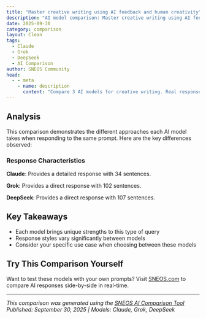 ```yaml
---
title: "Master creative writing using AI feedback and human creativity"
description: "AI model comparison: Master creative writing using AI feedback and human creativity..."
date: 2025-09-30
category: comparison
layout: Clean
tags:
  - Claude
  - Grok
  - DeepSeek
  - AI Comparison
author: SNEOS Community
head:
  - - meta
    - name: description
      content: "Compare 3 AI models for creative writing. Real responses from Claude, Grok, DeepSeek with detailed analysis."
---
```


<ChatComparison
  title="Master creative writing using AI feedback and human creativity"
  prompt="Master creative writing using AI feedback and human creativity"
  :responses='{
    "Claude": "# Mastering Creative Writing: AI Feedback \u002B Human Creativity\n\nThe fusion of AI feedback and human creativity creates a powerful synergy for developing your writing craft. Here\u0027s how to leverage this partnership effectively:\n\n## **The Human-AI Creative Partnership**\n\n### What Humans Excel At:\n- **Emotional authenticity** - Drawing from lived experience\n- **Cultural nuance** - Understanding subtext and context\n- **Creative vision** - Original concepts and artistic choices\n- **Intuitive storytelling** - Knowing when to break rules\n\n### What AI Excels At:\n- **Pattern recognition** - Identifying structural issues\n- **Comprehensive feedback** - Analyzing multiple elements simultaneously  \n- **Objective analysis** - Spotting blind spots without emotional attachment\n- **Rapid iteration** - Providing instant feedback for quick revisions\n\n## **Practical Strategies for AI-Enhanced Writing**\n\n### 1. **Use AI as Your First Reader**\n\u0060\u0060\u0060\n\u0022Analyze this opening paragraph for:\n- Hook effectiveness\n- Voice clarity\n- Pacing\n- Areas that might confuse readers\u0022\n\u0060\u0060\u0060\n\n### 2. **Dialogue Refinement**\n\u0060\u0060\u0060\n\u0022Does this dialogue sound natural? Does each character \nhave a distinct voice? Are there stronger ways to convey \nthe subtext?\u0022\n\u0060\u0060\u0060\n\n### 3. **Structure Analysis**\n\u0060\u0060\u0060\n\u0022Examine this story\u0027s three-act structure. Where might \nthe pacing drag? Are the plot points hitting at effective \nmoments?\u0022\n\u0060\u0060\u0060\n\n### 4. **Style Development**\n\u0060\u0060\u0060\n\u0022Help me identify my writing patterns. What are my \nstylistic strengths and potential blind spots?\u0022\n\u0060\u0060\u0060\n\n## **The Creative Process Workflow**\n\n### **Phase 1: Ideation \u0026 Planning**\n- **Human**: Generate initial concepts, themes, characters\n- **AI**: Help develop ideas, suggest plot possibilities, identify potential conflicts\n\n### **Phase 2: First Draft**\n- **Human**: Write from intuition and passion\n- **AI**: Minimal involvement - preserve authentic voice\n\n### **Phase 3: Revision**\n- **Human**: Review with fresh eyes, trust instincts\n- **AI**: Provide structural feedback, catch inconsistencies, suggest improvements\n\n### **Phase 4: Polish**\n- **Human**: Make final creative decisions\n- **AI**: Help with line editing, word choice refinement\n\n## **Advanced Techniques**\n\n### **Targeted Feedback Prompts**\nInstead of \u0022Is this good?\u0022, try:\n- \u0022What\u0027s the emotional arc of this scene?\u0022\n- \u0022How effectively does this paragraph advance the plot?\u0022\n- \u0022Where might readers lose engagement?\u0022\n\n### **Character Development**\n- Use AI to role-play as your characters\n- Test dialogue authenticity\n- Explore character motivations and backstories\n\n### **Genre-Specific Analysis**\n\u0060\u0060\u0060\n\u0022From a mystery reader\u0027s perspective, are the clues \nfairly planted? Is the red herring effective but not \nmisleading?\u0022\n\u0060\u0060\u0060\n\n## **Maintaining Creative Authenticity**\n\n### **Remember These Principles:**\n\n1. **AI suggests, you decide** - Every change should align with your vision\n2. **Preserve your voice** - Don\u0027t let AI homogenize your unique style\n3. **Trust your instincts** - If AI suggests something that feels wrong, explore why\n4. **Use AI for craft, not soul** - Let technology enhance technique while keeping human heart\n\n### **Warning Signs to Avoid:**\n- Over-relying on AI for creative decisions\n- Accepting suggestions without understanding why\n- Losing your distinctive voice in pursuit of \u0022perfect\u0022 writing\n- Using AI as a crutch instead of developing your own skills\n\n## **Practical Exercise**\n\nTry this workflow with your current project:\n\n1. **Write a scene** using only your creative instincts\n2. **Ask AI for specific feedback** on one element (dialogue, pacing, etc.)\n3. **Revise consciously** - understand why you accept or reject each suggestion\n4. **Compare versions** - what improved? What was lost?\n5. **Reflect** on the process and refine your approach\n\n## **The Ultimate Goal**\n\nThe aim isn\u0027t to become dependent on AI, but to use it as a sophisticated tool that accelerates your growth as a writer. Like a master craftsperson who knows exactly when and how to use each tool, you\u0027ll develop intuition about when AI feedback serves your creative vision and when to trust your human instincts.\n\n*The best creative writing emerges when technology amplifies human creativity rather than replacing it.*\n\nWhat specific aspect of your writing would you",
    "Grok": "Mastering creative writing by combining AI feedback and human creativity is an innovative and effective way to enhance your storytelling skills, refine your style, and produce compelling narratives. This approach leverages the analytical capabilities of AI tools to provide constructive critiques while relying on your unique imagination and emotional depth as a human writer. Below is a structured guide to help you master creative writing using this hybrid method:\n\n---\n\n### 1. Understand the Strengths of AI and Human Creativity\nBefore diving in, recognize what each contributor brings to the table:\n\n- **AI Strengths**:\n  - Objective feedback on grammar, syntax, structure, and readability.\n  - Identification of clich\u00E9s, redundancies, and overused phrases.\n  - Suggestions for improving clarity, coherence, and pacing.\n  - Data-driven insights into audience preferences or trends (if using advanced tools).\n  - Ability to generate ideas, prompts, or alternative phrasings.\n\n- **Human Strengths**:\n  - Emotional intelligence and personal experiences that infuse stories with authenticity.\n  - Unique voice, perspective, and cultural nuance.\n  - Intuition for subtle themes, metaphors, and character depth.\n  - Ability to adapt or reject AI suggestions based on artistic vision.\n\nBy combining these strengths, you can create polished, original works that resonate with readers.\n\n---\n\n### 2. Establish a Writing Workflow\nCreate a structured process to integrate AI feedback with your creative process. Here\u2019s a suggested workflow:\n\n#### Step 1: Brainstorm and Write Your First Draft\n- **Human Role**: Start with your imagination. Use personal experiences, emotions, or observations to brainstorm ideas for characters, plots, or settings. Write your first draft without overthinking\u2014let your creativity flow.\n- **AI Role**: Use AI tools like ChatGPT, Jasper, or other writing assistants to generate prompts or overcome writer\u2019s block. For example, ask for a unique story idea or a list of character traits.\n\n  **Example Prompt for AI**: \u201CGive me a creative writing prompt for a story set in a dystopian future with a focus on forbidden love.\u201D\n\n#### Step 2: Review and Analyze with AI\n- **AI Role**: Input your draft into an AI tool for feedback. Tools like Grammarly, ProWritingAid, or even ChatGPT can analyze your work for:\n  - Grammar, spelling, and style errors.\n  - Sentence variety and readability scores.\n  - Suggestions for stronger word choices or alternative phrasings.\n  - Plot holes or pacing issues (if the tool supports narrative analysis).\n\n  **Example Prompt for AI Feedback**: \u201CReview this paragraph for clarity, tone, and emotional impact. Suggest improvements: [insert text].\u201D\n\n- **Human Role**: Evaluate the AI feedback critically. Decide which suggestions align with your vision and which don\u2019t. AI might flag something as \u201Cweak,\u201D but if it\u2019s intentional for stylistic reasons (e.g., fragmented sentences for tension), trust your instinct.\n\n#### Step 3: Revise and Deepen the Narrative\n- **Human Role**: Revise your draft, focusing on character development, themes, and emotional resonance. Add layers of subtext, sensory details, or internal conflict that AI might not suggest.\n- **AI Role**: Use AI to refine specific sections. For instance, ask for help with dialogue tags, metaphors, or descriptions.\n\n  **Example Prompt for AI**: \u201CRewrite this description to make the setting more vivid and atmospheric: [insert text].\u201D\n\n#### Step 4: Iterate and Polish\n- **Human Role**: Read your revised draft aloud to check for rhythm and flow. Focus on your voice\u2014ensure the story feels authentically yours.\n- **AI Role**: Run the draft through AI again to catch lingering errors or suggest final tweaks.\n\n#### Step 5: Seek Human Feedback\n- **Human Role**: Share your polished piece with beta readers, writing groups, or mentors. Human feedback is invaluable for gauging emotional impact and cultural relevance, which AI may miss.\n- **AI Role**: Use AI to summarize feedback or identify common themes in reader responses if you\u2019ve collected written critiques.\n\n---\n\n### 3. Use Specific AI Tools for Creative Writing\nHere are some AI tools and platforms to support your creative writing journey:\n\n- **ChatGPT**: Great for brainstorming ideas, generating prompts, and providing feedback on tone or style. It can also act as a \u201Cwriting buddy\u201D to bounce ideas off.\n- **Grammarly/ProWritingAid**: Focuses on grammar, style, and readability. ProWritingAid offers deeper insights into narrative structure and overused words.\n- **Sudowrite**: Designed specifically for creative writers, it helps with brainstorming, character development, and expanding scenes.\n- **Jasper AI**: Useful for generating content or overcoming writer\u2019s block with creative suggestions.\n- **Hemingway Editor**: Highlights complex sentences and passive voice to improve clarity and punchiness.\n\n**Tip**: Experiment with multiple tools to find the one that complements your style. Avoid over-reliance on any single tool, as it may limit your originality.\n\n---\n\n### 4. Practice With Targeted Exercises\nHone your skills by working on specific aspects of creative writing using AI-human collaboration. Here are a few exercises:\n\n#### Exercise 1: Character Development\n- **Human Step**: Create a character with a distinct backstory, personality, and motivation.\n- **AI Step**: Ask AI to suggest potential conflicts or dialogue for this character.\n  **Prompt**: \u201CGenerate a conflict for a shy librarian who secretly writes poetry. Suggest a key line of dialogue that reveals their hidden passion.\u201D\n- **Human Step**: Adapt the AI\u2019s suggestions to fit the emotional tone of your character.\n\n#### Exercise 2: Descriptive Writing\n- **Human Step**: Write a short description of a haunting forest at midnight.\n- **AI Step**: Request AI feedback on imagery and sensory details.\n  **Prompt**: \u201CEnhance this description to evoke more fear and mystery: [insert text].\u201D\n- **Human Step**: Revise based on feedback, adding personal touches that reflect your unique style.\n\n#### Exercise 3: Plot Twists\n- **Human Step**: Outline a basic plot for a short story.\n- **AI Step**: Ask AI to suggest an unexpected plot twist.\n  **Prompt**: \u201CSuggest a surprising plot twist for a story about a detective investigating a missing person case.\u201D\n- **Human Step**: Integrate the twist if it fits, or tweak it to align with your themes.\n\n---\n\n### 5. Balance AI Suggestions With Your Creative Vision\nWhile AI is a powerful tool, it\u2019s crucial to maintain your voice and artistic control. Here are some tips to strike the right balance:\n\n- **Filter Feedback**: Not all AI suggestions are relevant. If a change makes your writing feel generic or dilutes your intent, discard it.\n- **Avoid Over-Editing**: AI might suggest overly polished or formulaic language. Preserve the quirks and imperfections that make your writing unique.\n- **Focus on Emotion**: AI can\u2019t replicate the depth of human emotion. Use it for technical improvements, but rely on your experiences to convey heart and soul.\n- **Experiment**: Use AI to push your boundaries\u2014try new genres, styles, or structures\u2014but always ground the work in your personal perspective.\n\n---\n\n### 6. Cultivate Human Creativity Alongside AI\nAI is a tool, not a replacement for human ingenuity. Keep nurturing your creative skills with these practices:\n\n- **Read Widely**: Immerse yourself in diverse genres, authors, and styles to inspire your voice.\n- **Write Daily**: Maintain a journal or free-write regularly to explore ideas without judgment.\n- **Engage With Community**: Join writing workshops or online forums to exchange ideas and receive human feedback.\n- **Reflect on Feedback**: Whether from AI or humans, reflect on critiques to understand your strengths and areas for growth.\n\n---\n\n### 7. Track Your Progress\nDocument your growth as a writer by keeping a portfolio of your work. Compare early drafts with revised versions to see how AI feedback and your revisions have shaped your style. Over time, you\u2019ll notice patterns in the feedback you accept or reject, helping you refine your instincts.\n\n---\n\n### 8. Ethical Considerations\n- **Originality**: Ensure that your work remains your own. Don\u2019t rely on AI to write entire pieces, as this can lead to plagiarism concerns or loss of personal voice.\n- **Credit**: If you use AI-generated ideas or text, acknowledge the tool\u2019s role in your process if required (e.g., in academic or professional settings).\n- **Bias Awareness**: AI may reflect biases in its training data. Be mindful of stereotypical suggestions and adapt them to promote inclusivity and authenticity.\n\n---\n\n### Final Thoughts\nMastering creative writing with AI feedback and human creativity is about synergy. AI can act as a tireless editor and idea generator, but your heart, experiences, and vision are what breathe life into your stories. By using AI as a supportive tool and prioritizing your unique perspective, you can refine your craft, overcome creative blocks, and produce writing that is both technically sound and deeply human.\n\nStart small\u2014experiment with a short story or poem, integrate AI feedback, and iterate. Over time, you\u2019ll develop a seamless workflow that amplifies your creativity while leveraging the precision of technology. Happy writing!",
    "DeepSeek": "Of course. This is a fantastic and timely topic. Mastering creative writing in the age of AI is not about choosing one over the other, but about creating a powerful synergy between them.\n\nThink of it as a new creative process: **You are the visionary Director, and AI is your tireless, data-driven Assistant Director.**\n\nHere\u2019s a comprehensive guide on how to master creative writing using this collaborative approach.\n\n---\n\n### The Core Philosophy: The Human-AI Creative Loop\n\nThe goal is to establish a fluid workflow where your innate creativity drives the process, and AI provides iterative, objective feedback to refine your work. This loop looks like this:\n\n**Create (Human) \u2192 Analyze \u0026 Suggest (AI) \u2192 Interpret \u0026 Refine (Human) \u2192 Create Again (Human)**\n\nThe magic happens in the \u0022Interpret \u0026 Refine\u0022 stage, where your human judgment is paramount.\n\n---\n\n### Phase 1: Ideation and Brainstorming (Overcoming the Blank Page)\n\nYour creativity is needed for the initial spark, but AI can help build the bonfire.\n\n**Human Role:** Have a vague idea, a genre, a feeling, or a single character in mind.\n**AI Tool\u0027s Role:** Brainstorming partner to expand the idea.\n\n*   **Prompt Example:** \u0022I want to write a fantasy story about a librarian who discovers a secret. Give me 10 concepts that subvert common fantasy tropes.\u0022\n*   **Prompt Example:** \u0022Generate 5 character profiles for a cynical space trucker, including a hidden secret and a personal goal.\u0022\n*   **Prompt Example:** \u0022Suggest 10 compelling opening lines for a noir mystery set in a rainy city.\u0022\n\n**How to Master This:**\n*   Use AI to generate *options*, not commands. You are curating the ideas, not accepting them wholesale.\n*   **Combine and Mutate:** Take one element from AI suggestion A and another from suggestion B to create something uniquely yours.\n\n---\n\n### Phase 2: Drafting and \u0022Word-Flow\u0022 Assistance\n\nThis is where you write the \u0022vomit draft.\u0022 The goal is to get the story out of your head. AI can help maintain momentum.\n\n**Human Role:** Write freely. Follow your intuition and let the characters lead.\n**AI Tool\u0027s Role:** A supportive co-writer that helps when you\u0027re stuck.\n\n*   **Prompt Example (You\u0027re stuck on a description):** \u0022I\u0027m describing a ancient, overgrown temple. The moss is green and the stones are cracked. Help me write a more vivid and atmospheric paragraph.\u0022\n*   **Prompt Example (You have writer\u0027s block):** \u0022My character, a chef named Elara, just lost her restaurant. Continue this scene in a way that shows her despair without telling it.\u0022\n*   **Prompt Example (Dialogue help):** \u0022Write a tense dialogue exchange between a mother and daughter where the daughter is revealing she\u0027s dropping out of college. The mother is controlling but tries to hide it with concern.\u0022\n\n**How to Master This:**\n*   **Never outsource your voice.** Use AI\u0027s output as a placeholder or a suggestion to kickstart your own writing. Rewrite it in your own words.\n*   Use it for parts you find tedious (e.g., describing a room\u0027s layout) so you can focus on parts you love (e.g., the character\u0027s emotional state in that room).\n\n---\n\n### Phase 3: The Critical Feedback Loop (The Heart of Mastery)\n\nThis is the most powerful phase. You shift from creator to editor, using AI as your first, brutally honest, and instant beta reader.\n\n**Human Role:** The critical decision-maker. You ask the right questions and interpret the AI\u0027s feedback through the lens of your creative vision.\n**AI Tool\u0027s Role:** An analytical reader that provides objective, technical feedback.\n\n#### **A. Structural and Stylistic Feedback**\n\n*   **Prompt Example:** \u0022Analyze the following paragraph for pacing, show-don\u0027t-tell, and sensory details. Provide specific suggestions for improvement: [Paste your paragraph]\u0022\n*   **Prompt Example:** \u0022Identify the top three adjectives I overuse in this chapter: [Paste your chapter]\u0022\n*   **Prompt Example:** \u0022Does this dialogue sound natural and distinct for each character? Suggest edits: [Paste dialogue]\u0022\n\n#### **B. Thematic and Character Consistency**\n\n*   **Prompt Example:** \u0022Track the emotional arc of my protagonist, [Character Name], throughout this text. Point out any inconsistencies or missed opportunities for growth: [Paste your scene/chapter]\u0022\n*   **Prompt Example:** \u0022What are the central themes emerging in this story? Am I reinforcing them effectively, or are there distracting elements?\u0022\n\n#### **C. \u0022Act As\u0022 Feedback (Advanced Prompting)**\n\nThis is where you leverage AI\u0027s versatility to simulate different types of readers.\n\n*   **Prompt Example:** \u0022You are a literary agent specializing in young adult fiction. Read the following query letter and first page. Give me three strengths and three weaknesses from an industry professional\u0027s perspective: [Paste your text]\u0022\n*   **Prompt Example:** \u0022You are a harsh but fair creative writing professor. Rip apart this opening scene and tell me exactly why it fails to hook the reader: [Paste your text]\u0022\n*   **Prompt Example:** \u0022You are a 15-year-old reader who loves fantasy. Give me your honest, casual reaction to this chapter: [Paste your text]\u0022\n\n**How to Master This:**\n*   **Don\u0027t Accept, Analyze.** AI feedback is data, not doctrine. If it says a sentence is \u0022passive,\u0022 you decide if that\u0027s a problem for the mood you\u0027re setting.\n*   **Ask \u0022Why?\u0022** If the AI suggests a change, prompt it with: \u0022Explain *why* you suggested that change. What is the underlying writing principle?\u0022\n*   **Compare and Contrast:** Paste an excerpt from your favorite author and ask the AI to analyze it. Then, paste your own work and ask for a similar analysis. This comparative feedback is incredibly revealing.\n\n---\n\n### Phase 4: Polishing and Refining\n\nOnce the big pieces are in place, AI is an excellent copy editor and proofreader.\n\n**Human Role:** Final arbiter of style and meaning.\n**AI Tool\u0027s Role:** Advanced proofreader and clarity checker.\n\n*   **Prompt Example:** \u0022Proofread this for grammar, spelling, and punctuation, but do not change the voice or style: [Paste your text]\u0022\n*   **Prompt Example:** \u0022Check this paragraph for clich\u00E9s and suggest more original phrasing: [Paste your text]\u0022\n*   **Prompt Example:** \u0022Suggest 5 alternative, more powerful titles for a story about [Your Logline].\u0022\n\n---\n\n### The Golden Rules for Mastery\n\n1.  **You Are the Author.** AI is a tool, like a thesaurus or a research library. The vision, voice, and final decisions must always be yours. The \u0022soul\u0022 of the work comes from you.\n2.  **Curate, Don\u0027t Just Consume.** You are the filter. An AI might generate 10 ideas; your creativity is shown by which one you choose, how you modify it, and why you reject the others.\n3.  **Develop \u0022Prompt Literacy.\u0022** The quality of AI feedback is directly proportional to the quality of your prompts. Be specific, provide context, and assign it a role. This is a new creative skill in itself.\n4.  **Beware the \u0022Generic Voice.\u0022** AI-trained models can produce homogenized, \u0022average\u0022 prose. Use its output as a foundation, then rewrite it to be uniquely *yours*. Inject your idiosyncrasies, your rhythm, and your soul.\n5.  **The Final Test is Always Human.** After all the AI feedback, you must still give your story to human beta readers. They will catch the subtle emotional nuances, the humor, the heartbreak\u2014the things that AI can only simulate, not truly feel.\n\n### The Synergy in Action: A Quick Example\n\n*   **You (The Human):** Have an idea about a \u0022time-traveling courier.\u0022\n*   **AI (The Tool):** Brainstorms 5 potential conflicts and 3 character flaws for the courier.\n*   **You:** Choose \u0022the courier is delivering a package to their own past self\u0022 and the flaw \u0022crippling indecision.\u0022 You write a first draft.\n*   **AI:** Analyzes the draft and points out: \u0022The protagonist\u0027s indecision is told more than shown. The pacing in the middle sags.\u0022\n*   **You:** Interpret this. You realize you need a scene where the courier\u0027s indecision has a real, negative consequence. You rewrite the scene, focusing on action and internal monologue.\n*   **AI:** Proofreads the new scene for clunky phrasing.\n*   **You:** Do a final pass, reading it aloud to ensure the voice is consistent and human. Then, you send it to your writing group.\n\nBy embracing this collaborative loop, you are not being replaced. You are being **amplified.** You master your craft faster because you have an instant, objective feedback mechanism, freeing you to focus on the highest-order creative tasks: meaning, emotion, and connection."
  }'
  published-date="12:06"
/>

## Analysis

This comparison demonstrates the different approaches each AI model takes when responding to the same prompt. Here are the key differences observed:

### Response Characteristics

**Claude**: Provides a detailed response with 34 sentences. 

**Grok**: Provides a direct response with 102 sentences. 

**DeepSeek**: Provides a direct response with 107 sentences. 

## Key Takeaways

- Each model brings unique strengths to this type of query
- Response styles vary significantly between models
- Consider your specific use case when choosing between these models

## Try This Comparison Yourself

Want to test these models with your own prompts? Visit [SNEOS.com](https://sneos.com) to compare AI responses side-by-side in real-time.

---

*This comparison was generated using the [SNEOS AI Comparison Tool](https://sneos.com)*
*Published: September 30, 2025 | Models: Claude, Grok, DeepSeek*
